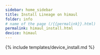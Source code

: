 ```yaml
---
sidebar: home_sidebar
title: Install Lineage on himaul
folder: info
# name of the page (/{{permalink}}.html)
permalink: himaul_install.html
device: himaul
---
```

{% include templates/device_install.md %}
